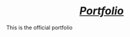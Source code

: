 # <div align="center"><a href="https://github.com/DineEase23/Portfolio"><i><b>Portfolio</b></i></a></div>

This is the official portfolio

